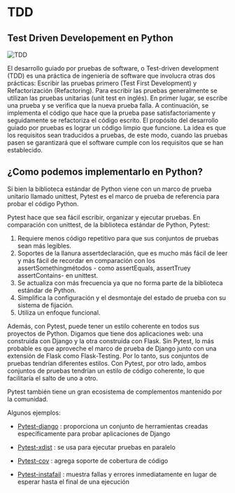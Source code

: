 # TDD
## Test Driven Developement en Python

![TDD](https://marsner.com/wp-content/uploads/test-driven-development-TDD.png)

El desarrollo guiado por pruebas de software, o Test-driven development (TDD) es una práctica de ingeniería de software que involucra otras dos prácticas: Escribir las pruebas primero (Test First Development) y Refactorización (Refactoring). Para escribir las pruebas generalmente se utilizan las pruebas unitarias (unit test en inglés). En primer lugar, se escribe una prueba y se verifica que la nueva prueba falla. A continuación, se implementa el código que hace que la prueba pase satisfactoriamente y seguidamente se refactoriza el código escrito. El propósito del desarrollo guiado por pruebas es lograr un código limpio que funcione. La idea es que los requisitos sean traducidos a pruebas, de este modo, cuando las pruebas pasen se garantizará que el software cumple con los requisitos que se han establecido.

## ¿Como podemos implementarlo en Python?

Si bien la biblioteca estándar de Python viene con un marco de prueba unitario llamado unittest, Pytest es el marco de prueba de referencia para probar el código Python.

Pytest hace que sea fácil escribir, organizar y ejecutar pruebas. En comparación con unittest, de la biblioteca estándar de Python, Pytest:

1. Requiere menos código repetitivo para que sus conjuntos de pruebas sean más legibles.
2. Soportes de la llanura assertdeclaración, que es mucho más fácil de leer y más fácil de recordar en comparación con los assertSomethingmétodos - como assertEquals, assertTruey assertContains- en unittest.
3. Se actualiza con más frecuencia ya que no forma parte de la biblioteca estándar de Python.
4. Simplifica la configuración y el desmontaje del estado de prueba con su sistema de fijación.
5. Utiliza un enfoque funcional.

Además, con Pytest, puede tener un estilo coherente en todos sus proyectos de Python. Digamos que tiene dos aplicaciones web: una construida con Django y la otra construida con Flask. Sin Pytest, lo más probable es que aproveche el marco de prueba de Django junto con una extensión de Flask como Flask-Testing. Por lo tanto, sus conjuntos de pruebas tendrían diferentes estilos. Con Pytest, por otro lado, ambos conjuntos de pruebas tendrían un estilo de código coherente, lo que facilitaría el salto de uno a otro.

Pytest también tiene un gran ecosistema de complementos mantenido por la comunidad.

Algunos ejemplos:

- [Pytest-django](https://Pytest-django.readthedocs.io/) : proporciona un conjunto de herramientas creadas específicamente para probar aplicaciones de Django

- [Pytest-xdist](https://github.com/Pytest-dev/Pytest-xdist) : se usa para ejecutar pruebas en paralelo

- [Pytest-cov](https://Pytest-cov.readthedocs.io/en/latest/) : agrega soporte de cobertura de código

- [Pytest-instafail](https://github.com/Pytest-dev/Pytest-instafail) : muestra fallas y errores inmediatamente en lugar de esperar hasta el final de una ejecución